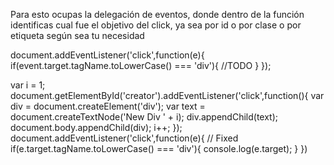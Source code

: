 Para esto ocupas la delegación de eventos, donde dentro de la función identificas cual fue el objetivo del click, ya sea por id o por clase o por etiqueta según sea tu necesidad

document.addEventListener('click',function(e){
if(event.target.tagName.toLowerCase() === 'div'){
//TODO
}
});

var i = 1;
document.getElementById('creator').addEventListener('click',function(){
var div = document.createElement('div');
var text = document.createTextNode('New Div ' + i);
div.appendChild(text);
document.body.appendChild(div);
i++;
});
document.addEventListener('click',function(e){
// Fixed
if(e.target.tagName.toLowerCase() === 'div'){
console.log(e.target);
}
})
